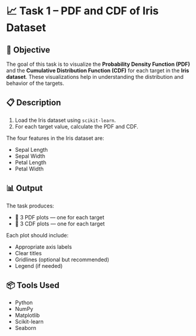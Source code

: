 # 📈 Task 1 – PDF and CDF of Iris Dataset

## 🧠 Objective

The goal of this task is to visualize the **Probability Density Function (PDF)** and the **Cumulative Distribution Function (CDF)** for each target in the **Iris dataset**. These visualizations help in understanding the distribution and behavior of the targets.

## 📋 Description

1. Load the Iris dataset using `scikit-learn`.
2. For each target value, calculate the PDF and CDF. 

The four features in the Iris dataset are:

- Sepal Length
- Sepal Width
- Petal Length
- Petal Width

## 📊 Output

The task produces:

- 📌 3 PDF plots — one for each target
- 📌 3 CDF plots — one for each target

Each plot should include:

- Appropriate axis labels
- Clear titles
- Gridlines (optional but recommended)
- Legend (if needed)

## 📦 Tools Used

- Python
- NumPy
- Matplotlib
- Scikit-learn
- Seaborn
